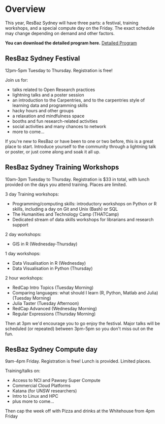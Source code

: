 # Overview

This year, ResBaz Sydney will have three parts: a festival, training workshops, and a special compute day on the Friday. The exact schedule may change depending on demand and other factors. 

**You can download the detailed program here.** 
[Detailed Program](/sydney/resbaz2019_Program.pdf)

## ResBaz Sydney Festival

12pm-5pm Tuesday to Thursday. Registration is free!

Join us for:
- talks related to Open Research practices
- lightning talks and a poster session
- an introduction to the Carpentries, and to the carpentries style of learning data and programming skills
- hacky hours and other groups
- a relaxation and mindfulness space
- booths and fun research-related activities
- social activities and many chances to network
- more to come...

If you're new to ResBaz or have been to one or two before, this is a great place to start. Introduce yourself to the community through a lightning talk or poster, or just come along and soak it all up.

## ResBaz Sydney Training Workshops

10am-3pm Tuesday to Thursday. Registration is $33 in total, with lunch provided on the days you attend training. Places are limited.

3 day Training workshops:
- Programming/computing skills: introductory workshops on Python or R skills, including a day on Git and Unix (Bash) or SQL
- The Humanities and Technology Camp (THATCamp)
- Dedicated stream of data skills workshops for librarians and research support

2 day workshops:
- GIS in R (Wednesday-Thursday)

1 day workshops:
- Data Visualisation in R (Wednesday)
- Data Visualisation in Python (Thursday)

2 hour workshops:
- RedCap Intro Topics (Tuesday Morning)
- Comparing languages: what should I learn (R, Python, Matlab and Julia) (Tuesday Morning)
- Julia Taster (Tuesday Afternoon)
- RedCap Advanced (Wednesday Morning)
- Regular Expressions (Thursday Morning)

Then at 3pm we'd encourage you to go enjoy the festival. Major talks will be scheduled (or repeated) between 3pm-5pm so you don't miss out on the fun.

## ResBaz Sydney Compute day

9am-4pm Friday. Registration is free! Lunch is provided. Limited places.

Training/talks on:
- Access to NCI and Pawsey Super Compute
- Commercial Cloud Platforms
- Katana (for UNSW researchers)
- Intro to Linux and HPC
- plus more to come...

Then cap the week off with Pizza and drinks at the Whitehouse from 4pm Friday
